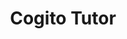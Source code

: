 ---
title: Cogito Tutor
description: An AI-Powered tutor that generates weekly study plans customized to you. To aid you in your studies, it also generates quizzes and flashcards. Won 1st place @ Envisage2025
start_date: January 18 2025
end_date: January 19 2025
is_important: true
is_visible: true
is_pinned: false
tags:
- SvelteKit
- OpenAI
- FastAPI
- Supabase
repository_url: https://github.com/lalitm1004/cogito-tutor
---